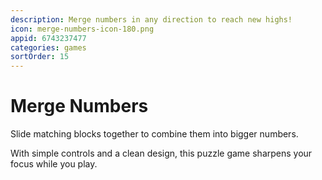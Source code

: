 ```yaml
---
description: Merge numbers in any direction to reach new highs!
icon: merge-numbers-icon-180.png
appid: 6743237477
categories: games
sortOrder: 15
---
```

# Merge Numbers

Slide matching blocks together to combine them into bigger numbers.

With simple controls and a clean design, this puzzle game sharpens your focus while you play.
